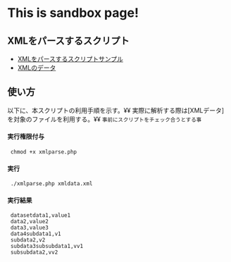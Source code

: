 # This is sandbox page!

## XMLをパースするスクリプト

 * [XMLをパースするスクリプトサンプル](https://github.com/tikemin/sandbox/blob/master/xmlparse.php)
 * [XMLのデータ](https://github.com/tikemin/sandbox/blob/master/xmldata.xml)


## 使い方
 以下に、本スクリプトの利用手順を示す。¥¥
 実際に解析する際は[XMLデータ]を対象のファイルを利用する。¥¥
 ```事前にスクリプトをチェック合うとする事```
#### 実行権限付与

```
 chmod +x xmlparse.php
```
#### 実行
```
 ./xmlparse.php xmldata.xml
``` 
#### 実行結果
```
 datasetdata1,value1
 data2,value2
 data3,value3
 data4subdata1,v1
 subdata2,v2
 subdata3subsubdata1,vv1
 subsubdata2,vv2
```


 
